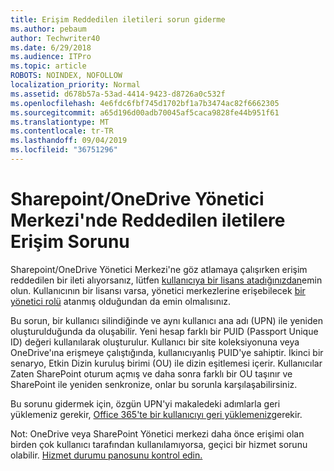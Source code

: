 ```yaml
---
title: Erişim Reddedilen iletileri sorun giderme
ms.author: pebaum
author: Techwriter40
ms.date: 6/29/2018
ms.audience: ITPro
ms.topic: article
ROBOTS: NOINDEX, NOFOLLOW
localization_priority: Normal
ms.assetid: d678b57a-53ad-4414-9423-d8726a0c532f
ms.openlocfilehash: 4e6fdc6fbf745d1702bf1a7b3474ac82f6662305
ms.sourcegitcommit: a65d196d00adb70045af5caca9828fe44b951f61
ms.translationtype: MT
ms.contentlocale: tr-TR
ms.lasthandoff: 09/04/2019
ms.locfileid: "36751296"
---
```

# <a name="troubleshoot-access-denied-messages-in-sharepointonedrive-admin-center"></a>Sharepoint/OneDrive Yönetici Merkezi'nde Reddedilen iletilere Erişim Sorunu

Sharepoint/OneDrive Yönetici Merkezi'ne göz atlamaya çalışırken erişim reddedilen bir ileti alıyorsanız, lütfen [kullanıcıya bir lisans atadığınızdan](https://docs.microsoft.com/office365/admin/subscriptions-and-billing/assign-licenses-to-users?view=o365-worldwide&amp;tabs=One)emin olun. Kullanıcının bir lisansı varsa, yönetici merkezlerine erişebilecek [bir yönetici rolü](https://docs.microsoft.com/office365/admin/add-users/about-admin-roles?view=o365-worldwide) atanmış olduğundan da emin olmalısınız.

Bu sorun, bir kullanıcı silindiğinde ve aynı kullanıcı ana adı (UPN) ile yeniden oluşturulduğunda da oluşabilir. Yeni hesap farklı bir PUID (Passport Unique ID) değeri kullanılarak oluşturulur. Kullanıcı bir site koleksiyonuna veya OneDrive'ına erişmeye çalıştığında, kullanıcıyanlış PUID'ye sahiptir. İkinci bir senaryo, Etkin Dizin kuruluş birimi (OU) ile dizin eşitlemesi içerir. Kullanıcılar Zaten SharePoint oturum açmış ve daha sonra farklı bir OU taşınır ve SharePoint ile yeniden senkronize, onlar bu sorunla karşılaşabilirsiniz.

Bu sorunu gidermek için, özgün UPN'yi makaledeki adımlarla geri yüklemeniz gerekir, [Office 365'te bir kullanıcıyı geri yüklemeniz](https://docs.microsoft.com/office365/admin/add-users/restore-user?view=o365-worldwide)gerekir.

Not: OneDrive veya SharePoint Yönetici merkezi daha önce erişimi olan birden çok kullanıcı tarafından kullanılamıyorsa, geçici bir hizmet sorunu olabilir.  [Hizmet durumu panosunu kontrol edin.](https://portal.office.com/adminportal/home#/servicehealth)


